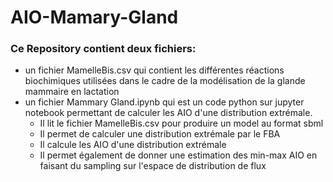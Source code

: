 # AIO-Mamary-Gland
### Ce Repository contient deux fichiers:
- un fichier MamelleBis.csv qui contient les différentes réactions biochimiques utilisées dans le cadre de la modélisation de la glande mammaire en lactation
- un fichier Mammary Gland.ipynb qui est un code python sur jupyter notebook permettant de calculer les AIO d'une distribution extrémale.
    - Il lit le fichier MamelleBis.csv pour produire un model au format sbml
    - Il permet de calculer une distribution extrémale par le FBA
    - Il calcule les AIO d'une distribution extrémale 
    - Il permet également de donner une estimation des min-max AIO en faisant du sampling sur l'espace de distribution de flux
